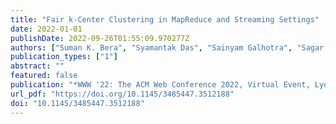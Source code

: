 ```yaml
---
title: "Fair k-Center Clustering in MapReduce and Streaming Settings"
date: 2022-01-01
publishDate: 2022-09-26T01:55:09.970277Z
authors: ["Suman K. Bera", "Syamantak Das", "Sainyam Galhotra", "Sagar Sudhir Kale"]
publication_types: ["1"]
abstract: ""
featured: false
publication: "*WWW '22: The ACM Web Conference 2022, Virtual Event, Lyon, France, April 25 - 29, 2022*"
url_pdf: "https://doi.org/10.1145/3485447.3512188"
doi: "10.1145/3485447.3512188"
---
```


